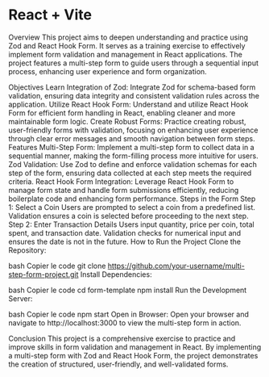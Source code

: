 # React + Vite

Overview
This project aims to deepen understanding and practice using Zod and React Hook Form. It serves as a training exercise to effectively implement form validation and management in React applications. The project features a multi-step form to guide users through a sequential input process, enhancing user experience and form organization.

Objectives
Learn Integration of Zod: Integrate Zod for schema-based form validation, ensuring data integrity and consistent validation rules across the application.
Utilize React Hook Form: Understand and utilize React Hook Form for efficient form handling in React, enabling cleaner and more maintainable form logic.
Create Robust Forms: Practice creating robust, user-friendly forms with validation, focusing on enhancing user experience through clear error messages and smooth navigation between form steps.
Features
Multi-Step Form: Implement a multi-step form to collect data in a sequential manner, making the form-filling process more intuitive for users.
Zod Validation: Use Zod to define and enforce validation schemas for each step of the form, ensuring data collected at each step meets the required criteria.
React Hook Form Integration: Leverage React Hook Form to manage form state and handle form submissions efficiently, reducing boilerplate code and enhancing form performance.
Steps in the Form
Step 1: Select a Coin
Users are prompted to select a coin from a predefined list.
Validation ensures a coin is selected before proceeding to the next step.
Step 2: Enter Transaction Details
Users input quantity, price per coin, total spent, and transaction date.
Validation checks for numerical input and ensures the date is not in the future.
How to Run the Project
Clone the Repository:

bash
Copier le code
git clone https://github.com/your-username/multi-step-form-project.git
Install Dependencies:

bash
Copier le code
cd form-template
npm install
Run the Development Server:

bash
Copier le code
npm start
Open in Browser:
Open your browser and navigate to http://localhost:3000 to view the multi-step form in action.

Conclusion
This project is a comprehensive exercise to practice and improve skills in form validation and management in React. By implementing a multi-step form with Zod and React Hook Form, the project demonstrates the creation of structured, user-friendly, and well-validated forms.
